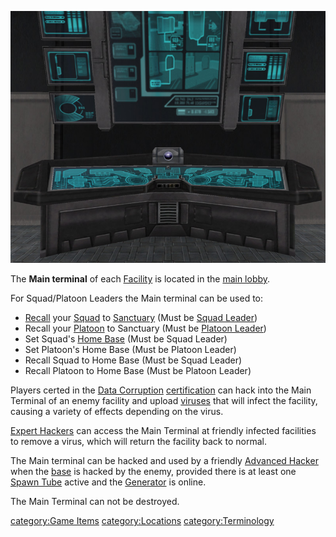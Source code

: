 ![](images/Main_Term.jpg "Main_Term.jpg")

The **Main terminal** of each [Facility](Facility.md) is located
in the [main lobby](main_lobby.md).

For Squad/Platoon Leaders the Main terminal can be used to:

- [Recall](Recall.md) your [Squad](Squad.md) to
  [Sanctuary](Sanctuary.md) (Must be [Squad
  Leader](Squad_Leader.md))
- Recall your [Platoon](Platoon.md) to Sanctuary (Must be
  [Platoon Leader](Platoon_Leader.md))
- Set Squad's [Home Base](Squad_Home_Base.md) (Must be Squad
  Leader)
- Set Platoon's Home Base (Must be Platoon Leader)
- Recall Squad to Home Base (Must be Squad Leader)
- Recall Platoon to Home Base (Must be Platoon Leader)

Players certed in the [Data Corruption](Data_Corruption.md)
[certification](certification.md) can hack into the Main
Terminal of an enemy facility and upload [viruses](virus.md)
that will infect the facility, causing a variety of effects depending on
the virus.

[Expert Hackers](Expert_Hacking.md) can access the Main Terminal
at friendly infected facilities to remove a virus, which will return the
facility back to normal.

The Main terminal can be hacked and used by a friendly [Advanced
Hacker](Advanced_Hacking.md) when the [base](base.md) is
hacked by the enemy, provided there is at least one [Spawn
Tube](Spawn_Tube.md) active and the
[Generator](Generator.md) is online.

The Main Terminal can not be destroyed.

[category:Game Items](category:Game_Items.md)
[category:Locations](category:Locations.md)
[category:Terminology](category:Terminology.md)
